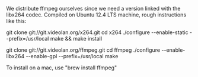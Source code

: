 We distribute ffmpeg ourselves since we need a version linked with the libx264 codec.
Compiled on Ubuntu 12.4 LTS machine, rough instructions like this:


git clone git://git.videolan.org/x264.git
cd x264
./configure --enable-static --prefix=/usr/local
make && make install


git clone git://git.videolan.org/ffmpeg.git 
cd ffmpeg
./configure --enable-libx264 --enable-gpl --prefix=/usr/local
make 



To install on a mac, use "brew install ffmpeg"
